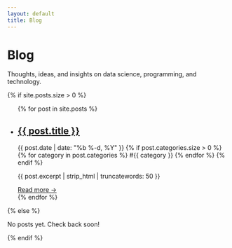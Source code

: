 ```yaml
---
layout: default
title: Blog
---
```


<div class="section">
  <h1 class="section-title">Blog</h1>
  <p>Thoughts, ideas, and insights on data science, programming, and technology.</p>
  
  {% if site.posts.size > 0 %}
    <ul class="post-list">
      {% for post in site.posts %}
      <li class="post-item">
        <h2>
          <a class="post-link" href="{{ post.url | relative_url }}">{{ post.title }}</a>
        </h2>
        <span class="post-meta">{{ post.date | date: "%b %-d, %Y" }}</span>
        {% if post.categories.size > 0 %}
        <span class="post-categories">
          {% for category in post.categories %}
          <span class="post-category">#{{ category }}</span>
          {% endfor %}
        </span>
        {% endif %}
        <p class="post-excerpt">{{ post.excerpt | strip_html | truncatewords: 50 }}</p>
        <a href="{{ post.url | relative_url }}">Read more →</a>
      </li>
      {% endfor %}
    </ul>
  {% else %}
    <p>No posts yet. Check back soon!</p>
  {% endif %}
</div>
